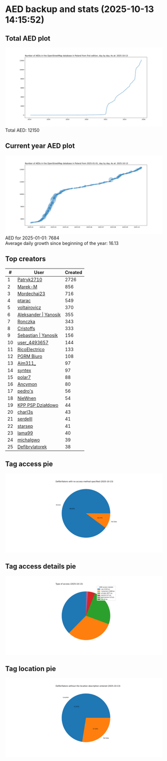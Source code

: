 # AED backup and stats (2025-10-13 14:15:52)


## Total AED plot
![](report_data/total_aed.svg)
Total AED: 12150

## Current year AED plot
![](report_data/current_year_aed.svg)\
AED for 2025-01-01: 7684\
Average daily growth since beginning of the year: 16.13

## Top creators
| # | User | Created |
| ------------- | ------------- | ------------- |
| 1 | [Patryk2710](<https://www.openstreetmap.org/user/Patryk2710>) | 2726 |
| 2 | [Marek-M](<https://www.openstreetmap.org/user/Marek-M>) | 856 |
| 3 | [Mordechai23](<https://www.openstreetmap.org/user/Mordechai23>) | 716 |
| 4 | [ptarac](<https://www.openstreetmap.org/user/ptarac>) | 549 |
| 5 | [voltairovicz](<https://www.openstreetmap.org/user/voltairovicz>) | 370 |
| 6 | [Aleksander &#124; Yanosik](<https://www.openstreetmap.org/user/Aleksander &#124; Yanosik>) | 355 |
| 7 | [Ronczka](<https://www.openstreetmap.org/user/Ronczka>) | 343 |
| 8 | [Cristoffs](<https://www.openstreetmap.org/user/Cristoffs>) | 333 |
| 9 | [Sebastian &#124; Yanosik](<https://www.openstreetmap.org/user/Sebastian &#124; Yanosik>) | 156 |
| 10 | [user_4493657](<https://www.openstreetmap.org/user/user_4493657>) | 144 |
| 11 | [RicoElectrico](<https://www.openstreetmap.org/user/RicoElectrico>) | 133 |
| 12 | [PGRM Biuro](<https://www.openstreetmap.org/user/PGRM Biuro>) | 108 |
| 13 | [Aim311_](<https://www.openstreetmap.org/user/Aim311_>) | 97 |
| 14 | [syntex](<https://www.openstreetmap.org/user/syntex>) | 97 |
| 15 | [polar7](<https://www.openstreetmap.org/user/polar7>) | 88 |
| 16 | [Ancymon](<https://www.openstreetmap.org/user/Ancymon>) | 80 |
| 17 | [pedro's](<https://www.openstreetmap.org/user/pedro's>) | 56 |
| 18 | [NieWnen](<https://www.openstreetmap.org/user/NieWnen>) | 54 |
| 19 | [KPP PSP Działdowo](<https://www.openstreetmap.org/user/KPP PSP Działdowo>) | 44 |
| 20 | [charl3s](<https://www.openstreetmap.org/user/charl3s>) | 43 |
| 21 | [serdelll](<https://www.openstreetmap.org/user/serdelll>) | 41 |
| 22 | [starsep](<https://www.openstreetmap.org/user/starsep>) | 41 |
| 23 | [lama99](<https://www.openstreetmap.org/user/lama99>) | 40 |
| 24 | [michalgwo](<https://www.openstreetmap.org/user/michalgwo>) | 39 |
| 25 | [Defibrylatorek](<https://www.openstreetmap.org/user/Defibrylatorek>) | 38 |

## Tag access pie
![](report_data/tag_access.svg)

## Tag access details pie
![](report_data/tag_access_details.svg)

## Tag location pie
![](report_data/tag_location.svg)
